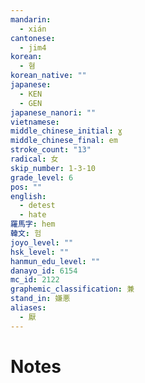 ```yaml
---
mandarin:
  - xián
cantonese:
  - jim4
korean:
  - 혐
korean_native: ""
japanese:
  - KEN
  - GEN
japanese_nanori: ""
vietnamese:
middle_chinese_initial: ɣ
middle_chinese_final: em
stroke_count: "13"
radical: 女
skip_number: 1-3-10
grade_level: 6
pos: ""
english:
  - detest
  - hate
羅馬字: hem
韓文: 험
joyo_level: ""
hsk_level: ""
hanmun_edu_level: ""
danayo_id: 6154
mc_id: 2122
graphemic_classification: 兼
stand_in: 嫌悪
aliases:
  - 厭
---
```


# Notes
